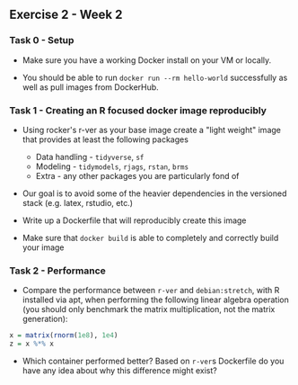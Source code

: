 Exercise 2 - Week 2
----------------------

### Task 0 - Setup

* Make sure you have a working Docker install on your VM or locally.

* You should be able to run `docker run --rm hello-world` successfully as well as pull images from DockerHub.


### Task 1 - Creating an R focused docker image reproducibly

* Using rocker's r-ver as your base image create a "light weight" image that provides at least the following packages

  * Data handling - `tidyverse`, `sf`
  * Modeling - `tidymodels`, `rjags`, `rstan`, `brms`
  * Extra - any other packages you are particularly fond of
  
* Our goal is to avoid some of the heavier dependencies in the versioned stack (e.g. latex, rstudio, etc.)

* Write up a Dockerfile that will reproducibly create this image 

* Make sure that `docker build` is able to completely and correctly build your image


### Task 2 - Performance

* Compare the performance between `r-ver` and `debian:stretch`, with R installed via apt, when performing the following 
linear algebra operation (you should only benchmark the matrix multiplication, not the matrix generation):

```r
x = matrix(rnorm(1e8), 1e4)
z = x %*% x
```

* Which container performed better? Based on `r-ver`s Dockerfile do you have any idea about why this difference might exist?
